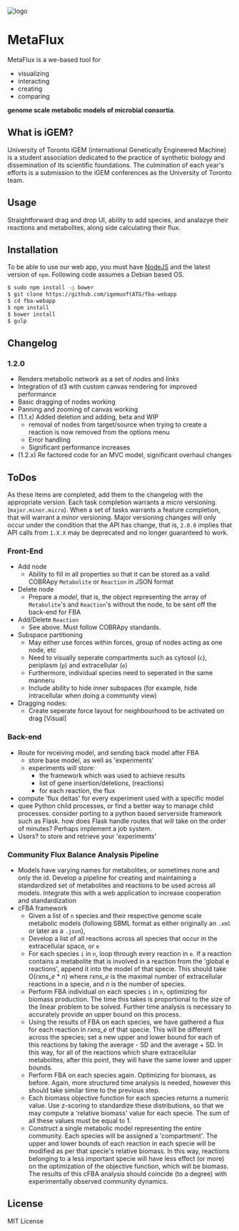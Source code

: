 ![logo](http://45.55.193.224/logo_grey.png)

# MetaFlux

MetaFlux is a we-based tool for

* visualizing
* interacting
* creating
* comparing

**genome scale metabolic models of microbial consortia**.

## What is iGEM?

University of Toronto iGEM (international Genetically Engineered Machine) is a
student association dedicated to the practice of synthetic biology and
dissemination of its scientific foundations. The culmination of each year's
efforts is a submission to the iGEM conferences as the University of Toronto
team.

## Usage

Straightforward drag and drop UI, ability to add species, and analazye
their reactions and metabolites, along side calculating their flux.

## Installation

To be able to use our web app, you must have [NodeJS](https://nodejs.org/) and
the latest version of `npm`. Following code assumes a Debian based OS.

```bash
$ sudo npm install -g bower
$ git clone https://github.com/igemuoftATG/fba-webapp
$ cd fba-webapp
$ npm install
$ bower install
$ gulp
```

## Changelog

### 1.2.0

* Renders metabolic network as a set of *nodes* and *links*
* Integration of d3 with custom canvas rendering for improved performance
* Basic dragging of nodes working
* Panning and zooming of canvas working
* (1.1.x) Added deletion and adding, beta and WIP
    * removal of nodes from target/source when trying to create a reaction is now removed from the options menu
    * Error handling
    * Significant performance increases
* (1.2.x) Re factored code for an MVC model, significant overhaul changes

## ToDos

As these items are completed, add them to the changelog with the appropriate
version. Each task completion warrants a *micro* versioning.
(`major.minor.micro`). When a set of tasks warrants a feature completion, that will warrant a *minor* versioning. Major versioning changes will only occur under the condition that the API has change, that is, `2.0.0` implies that API calls from `1.X.X` may be deprecated and no longer guaranteed to work.


### Front-End

* Add node
    * Ability to fill in all properties so that it can be stored as a valid COBRApy `Metabolite` or `Reaction` in JSON format
* Delete node
    * Prepare a *model*, that is, the object representing the array of `Metabolite`'s and `Reaction`'s without the node, to be sent off the back-end for FBA
* Add/Delete `Reaction`
    * See above. Must follow COBRApy standards.
* Subspace partitioning
    * May either use forces within forces, group of nodes acting as one node, etc
    * Need to visually seperate compartments such as cytosol (`c`), periplasm (`p`) and extracellular (`e`)
    * Furthermore, individual species need to seperated in the same manneru
    * Include ability to hide inner subspaces (for example, hide intracellular when doing a community view)
* Dragging nodes:
    * Create seperate force layout for neighbourhood to be activated on drag [Visual]

### Back-end

* Route for receiving model, and sending back model after FBA
    * store base model, as well as 'experiments'
    * experiments will store:
        * the framework which was used to achieve results
        * list of gene insertion/deletions, (reactions)
        * for each reaction, the flux
* compute 'flux deltas' for every experiment used with a specific model
* quee Python child processes, or find a better way to manage child processes. consider porting to a python based serverside framework such as Flask. how does Flask handle routes that will take on the order of minutes? Perhaps implement a job system.
* Users? to store and retrieve your 'experiments'

### Community Flux Balance Analysis Pipeline

* Models have varying names for metabolites, or sometimes none and only the id. Develop a pipeline for creating and maintaining a standardized set of metabolites and reactions to be used across all models. Integrate this with a web application to increase cooperation and standardization
* cFBA framework
    * Given a list of `n` species and their respective genome scale metabolic models (following SBML format as either originally an `.xml` or later as a `.json`),
    * Develop a list of all reactions across all species that occur in the extracellular space, or `e`
    * For each species `i` in `n`, loop through every reaction in `e`. If a reaction contains a metabolite that is involved in a reaction from the 'global e reactions', append it into the model of that specie. This should take O(*rxns_e* \* *n*) where *rxns_e* is the maximal number of extracellular reactions in a specie, and *n* is the number of species.
    * Perform FBA individual on each species `i` in `n`, optimizing for biomass production. The time this takes is proportional to the size of the linear problem to be solved. Further time analysis is necessary to accurately provide an upper bound on this process.
    * Using the results of FBA on each species, we have gathered a flux for each reaction in *rxns_e* of that specie. This will be different across the species; set a new upper and lower bound for each of this reactions by taking the average - SD and the average + SD. In this way, for all of the reactions which share extracellular metabolites, after this point, they will have the same lower and upper bounds.
    * Perform FBA on each species again. Optimizing for biomass, as before. Again, more structured time analysis is needed, however this should take similar time to the previous step.
    * Each biomass objective function for each species returns a numeric value. Use z-scoring to standardize these distributions, so that we may compute a 'relative biomass' value for each specie. The sum of all these values must be equal to 1.
    * Construct a single metabolic model representing the entire community. Each species will be assigned a 'compartment'. The upper and lower bounds of each reaction in each specie will be modified as per that specie's relative biomass. In this way, reactions belonging to a less important specie will have less effect (or more) on the optimization of the objective function, which will be biomass. The results of this cFBA analysis should coincide (to a degree) with experimentally observed community dynamics.


## License
MIT License
